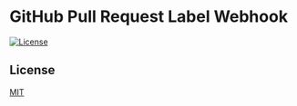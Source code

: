 # GitHub Pull Request Label Webhook
[![License](https://img.shields.io/badge/license-MIT-3f3f3f.svg)](http://choosealicense.com/licenses/mit)

## License
[MIT](LICENSE)
